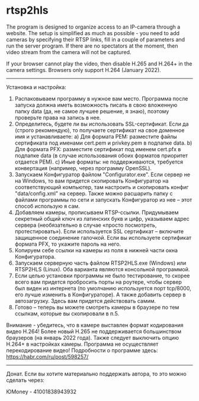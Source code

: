 # rtsp2hls
The program is designed to organize access to an IP-camera through a website. The setup is simplified as much as possible - you need to add cameras by specifying their RTSP links, fill in a couple of parameters and run the server program. If there are no spectators at the moment, then video stream from the camera will not be captured.

If your browser cannot play the video, then disable H.265 and H.264+ in the camera settings. Browsers only support H.264 (January 2022).

---

Установка и настройка:

1. Распаковываем программу в нужное вам место. Программа после запуска должна иметь возможность писать в свою вложенную папку data (да, не самое лучшее решение, я знаю), поэтому проверьте права на запись в нее.
2. Определитесь, будете ли вы использовать SSL-сертификат. Если да (строго рекомендую), то получаете сертификат на свое доменное имя и устанавливаете:
   a) Для формата PEM: разместите файлы сертификата под именами cert.pem и privkey.pem в подпапке data.
   b) Для формата PFX: разместите сертификат под именем cert.pfx в подпапке data (в случае использования обоих форматов приоритет отдается PEM).
   c) Иные форматы: не поддерживаются, требуется конвертация (например, через программу OpenSSL).
3. Запускаем Конфигуратор файлом "Configurator.exe". Если сервер не на Windows, то вам придется скопировать Конфигуратор на соответствующий компьютер, там настроить и скопировать конфиг "data/config.xml" на сервер. Также можно расшарить папку с файлами программы по сети и запускать Конфигуратор из нее – этот способ использую я сам.
4. Добавляем камеры, прописываем RTSP-ссылки. Придумываем секретный общий ключ из латинских букв и цифр, указываем адрес сервера (необязательно в случае «просто посмотреть, протестировать»). Если используется SSL сертификат – включите защищенное соединение галочкой. Если вы используете сертификат формата PFX, то укажите пароль на него.
5. Копируем себе ссылки на камеры из поля в нижней части окна Конфигуратора.
6. Запускаем серверную часть файлом RTSP2HLS.exe (Windows) или RTSP2HLS (Linux). Оба варианта являются консольной программой.
7. Если целью установки программы не было тестирование, то скорее всего вам придется пробросить порты на роутере, чтобы сервер был виден из интернета (по умолчанию используется порт tcp/8000, его лучше изменить в Конфигураторе). А также добавить сервер в автозагрузку. Здесь вам придется действовать самим.
8. Готово – теперь вы можете смотреть камеры в браузере по тем ссылкам, которые вы скопировали в п.5.

Внимание - убедитесь, что в камере выставлен формат кодирования видео H.264! Более новый H.265 не поддерживается большинством браузеров (на январь 2022 года). Также следует выключить опцию H.264+ в настройках камеры. Программа не осуществляет перекодирование видео!
Подробности о программе здесь: https://habr.com/ru/post/598257/

---

Донат. Если вы хотите материально поддержать автора, то это можно сделать через:

ЮMoney - 41001838943932

